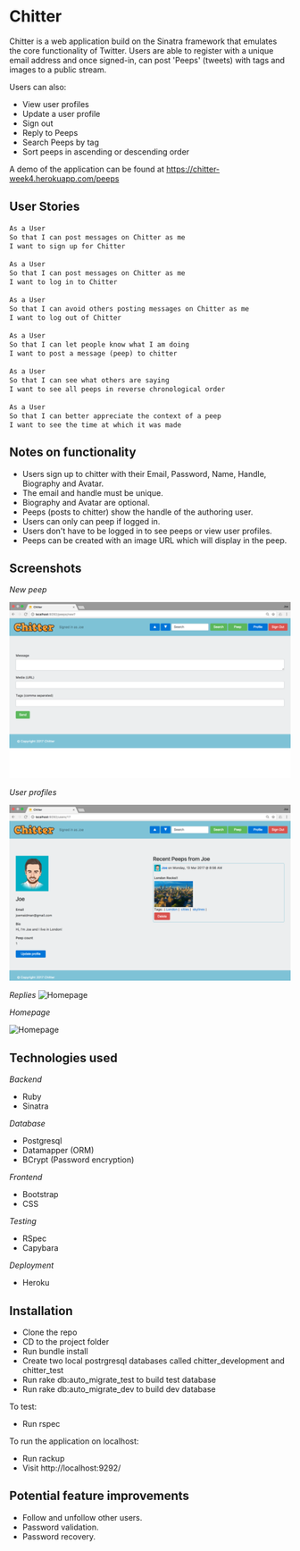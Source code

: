 Chitter
=======

Chitter is a web application build on the Sinatra framework that emulates the core functionality of Twitter. Users are able to register with a unique email address and once signed-in, can post 'Peeps' (tweets) with tags and images to a public stream.

Users can also:
- View user profiles
- Update a user profile
- Sign out
- Reply to Peeps
- Search Peeps by tag
- Sort peeps in ascending or descending order

A demo of the application can be found at https://chitter-week4.herokuapp.com/peeps

User Stories
-------
```
As a User
So that I can post messages on Chitter as me
I want to sign up for Chitter

As a User
So that I can post messages on Chitter as me
I want to log in to Chitter

As a User
So that I can avoid others posting messages on Chitter as me
I want to log out of Chitter

As a User
So that I can let people know what I am doing  
I want to post a message (peep) to chitter

As a User
So that I can see what others are saying  
I want to see all peeps in reverse chronological order

As a User
So that I can better appreciate the context of a peep
I want to see the time at which it was made
```

Notes on functionality
------
* Users sign up to chitter with their Email, Password, Name,  Handle, Biography and Avatar.
* The email and handle must be unique.
* Biography and Avatar are optional.
* Peeps (posts to chitter) show the handle of the authoring user.
* Users can only can peep if logged in.
* Users don't have to be logged in to see peeps or view user profiles.
* Peeps can be created with an image URL which will display in the peep.

Screenshots
-----------
*New peep*

![Peeps](https://github.com/joemaidman/chitter-challenge/blob/master/screenshots/peep.png)

*User profiles*

![Profile](https://github.com/joemaidman/chitter-challenge/blob/master/screenshots/profile.png)

*Replies*
![Homepage](htt)

*Homepage*

![Homepage](htt)

Technologies used
-------
*Backend*
- Ruby
- Sinatra

*Database*
- Postgresql
- Datamapper (ORM)
- BCrypt (Password encryption)

*Frontend*
- Bootstrap
- CSS

*Testing*
- RSpec
- Capybara

*Deployment*
- Heroku

Installation
------------
- Clone the repo
- CD to the project folder
- Run bundle install
- Create two local postrgresql databases called chitter_development and chitter_test
- Run rake db:auto_migrate_test to build test database
- Run rake db:auto_migrate_dev to build dev database

To test:
- Run rspec

To run the application on localhost:
- Run rackup
- Visit http://localhost:9292/

Potential feature improvements
------------------------------
* Follow and unfollow other users.
* Password validation.
* Password recovery.
